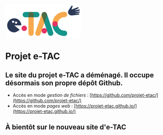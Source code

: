 <img src="etacLogoClassic.png"> 

# Projet e-TAC



## Le site du projet e-TAC a déménagé. Il occupe désormais son propre dépôt Github.



* Accès en mode *gestion de fichiers* : [https://github.com/projet-etac/](https://github.com/projet-etac/)
* Accès en mode *pages web* : [https://projet-etac.github.io/](https://projet-etac.github.io/)




## À bientôt sur le nouveau site d'e-TAC